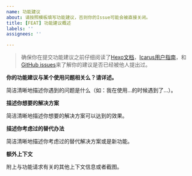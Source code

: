 ```yaml
---
name: 功能建议
about: 请按照模板填写功能建议，否则你的Issue可能会被直接关闭。
title: [FEAT] 功能建议概述
labels: ''
assignees: ''

---
```


> 确保你在提交功能建议之前仔细阅读了[Hexo文档](https://hexo.io/zh-cn/)，[Icarus用户指南](https://ppoffice.github.io/hexo-theme-icarus/tags/Icarus%E7%94%A8%E6%88%B7%E6%8C%87%E5%8D%97/)，和[GitHub issues](https://github.com/ppoffice/hexo-theme-icarus/issues)来了解你的建议是否已经被他人提出过。

**你的功能建议与某个使用问题相关么？请详述。**

简洁清晰地描述你遇到的问题是什么（如：我在使用...的时候遇到了...）。

**描述你想要的解决方案**

简洁清晰地描述你想要的解决方案可以达到的效果。

**描述你考虑过的替代办法**

简洁清晰地描述你考虑过的替代解决方案或是新功能。

**额外上下文**

附上与功能请求有关的其他上下文信息或者截图。

